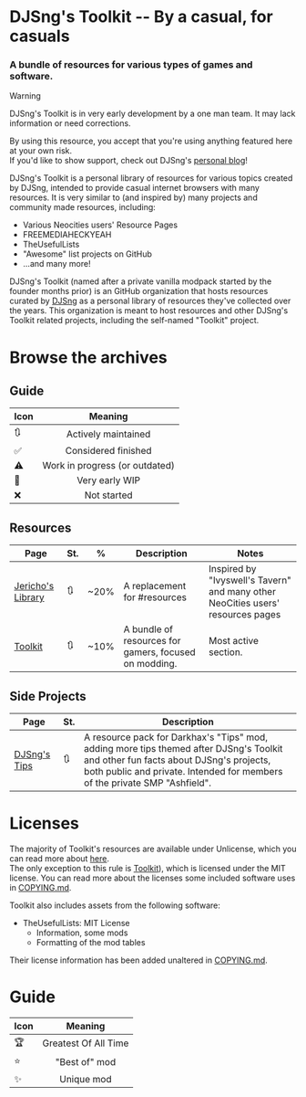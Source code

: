 # DJSng's Toolkit -- By a casual, for casuals
### A bundle of resources for various types of games and software.

> [!WARNING]
> DJSng's Toolkit is in very early development by a one man team. It may lack information or need corrections.
>  
> By using this resource, you accept that you're using anything featured here at your own risk.  
> If you'd like to show support, check out DJSng's [personal blog](https://djsng.bearblog.dev/)!

DJSng's Toolkit is a personal library of resources for various topics created by DJSng, intended to provide casual internet browsers with many resources. It is very similar to (and inspired by) many projects and community made resources, including:
* Various Neocities users' Resource Pages
* FREEMEDIAHECKYEAH
* TheUsefulLists
* "Awesome" list projects on GitHub
* ...and many more!

DJSng's Toolkit (named after a private vanilla modpack started by the founder months prior) is an GitHub organization that hosts resources curated by [DJSng](https://djsng.neocities.org) as a personal library of resources they've collected over the years. This organization is meant to host resources and other DJSng's Toolkit related projects, including the self-named "Toolkit" project.

# Browse the archives

## Guide
| Icon | Meaning |
| --- | :---: |
| 🔃 | Actively maintained |
| ✅ | Considered finished |
| ⚠ | Work in progress (or outdated) |
| 🚧 | Very early WIP |
| ❌ | Not started |

## Resources
| Page | St. | % | Description | Notes | 
| --- | --- | --- | --- | --- |
| [Jericho's Library](https://github.com/DJSng-Toolkit/the-library) | 🔃 | ~20% | A replacement for #resources | Inspired by "Ivyswell's Tavern" and many other NeoCities users' resources pages |
| [Toolkit](https://github.com/DJSng-Toolkit/Toolkit) | 🔃 | ~10% | A bundle of resources for gamers, focused on modding. | Most active section. |

## Side Projects
| Page | St. | Description |
| --- | --- | --- |
| [DJSng's Tips](https://github.com/DJSng-Toolkit/Tips) | 🔃 | A resource pack for Darkhax's "Tips" mod, adding more tips themed after DJSng's Toolkit and other fun facts about DJSng's projects, both public and private. Intended for members of the private SMP "Ashfield". |

# Licenses
The majority of Toolkit's resources are available under Unlicense, which you can read more about [here](LICENSE).  
The only exception to this rule is [Toolkit](https://github.com/DJSng-Toolkit/Toolkit)), which is licensed under the MIT license.
You can read more about the licenses some included software uses in [COPYING.md](COPYING.md).    

Toolkit also includes assets from the following software:  
- TheUsefulLists: MIT License
   - Information, some mods
   - Formatting of the mod tables

Their license information has been added unaltered in [COPYING.md](COPYING.md).

# Guide

| Icon | Meaning |
| --- | :---: |
| 🏆 | Greatest Of All Time |
| ⭐ | "Best of" mod |
| ✨ | Unique mod |
